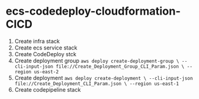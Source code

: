 # ecs-codedeploy-cloudformation-CICD

1. Create infra stack
2. Create ecs service stack
3. Create CodeDeploy stck
4. Create deployment group
`
aws deploy create-deployment-group \
     --cli-input-json file://Create_Deployment_Group_CLI_Param.json \
     --region us-east-2
`
5. Create deployment
`
aws deploy create-deployment \
     --cli-input-json file://Create_Deployment_CLI_Param.json \
     --region us-east-1
`
6. Create codepipeline stack